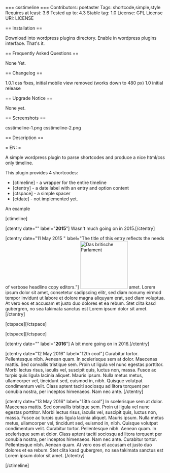 === csstimeline ===
Contributors: poetaster
Tags: shortcode,simple,style
Requires at least: 3.6
Tested up to: 4.3
Stable tag: 1.0
License: GPL
License URI: LICENSE

== Installation == 

Download into wordpress plugins directory. Enable in wordpress plugins interface. That's it.

== Frequently Asked Questions == 

None Yet.

== Changelog == 

1.0.1 css fixes, initial mobile view removed (works down to 480 px)
1.0 initial release

== Upgrade Notice == 

None yet.

== Screenshots == 

csstimeline-1.png
csstimeline-2.png

== Description ==

= EN: =

A simple wordpress plugin to parse shortcodes and produce a nice html/css only timeline.

This plugin provides 4 shortcodes:

* [ctimeline] - a wrapper for the entire timeline
* [ctentry] - a date label with an entry and option content
* [ctspace] - a simple spacer
* [ctdate] - not implemented yet.

An  example

[ctimeline]

[ctentry date="" label="<b>2015</b>"] Wasn't much going on in 2015.[/ctentry]

[ctentry date="11 May 2015 " label="The title of this entry reflects the needs of verbose headline copy editors."]
<img src="https://netzpolitik.org/wp-upload/house-of-parliament-westminster-150x150.jpg" alt="Das britische Parlament" width="150" height="150" class="alignnone size-thumbnail wp-image-112853" />
amet. Lorem ipsum dolor sit amet, consetetur sadipscing elitr, sed diam nonumy eirmod tempor invidunt ut labore et dolore magna aliquyam erat, sed diam voluptua. At vero eos et accusam et justo duo dolores et ea rebum. Stet clita kasd gubergren, no sea takimata sanctus est Lorem ipsum dolor sit amet.
[/ctentry]

[ctspace][/ctspace]

[ctspace][/ctspace]

[ctentry date="" label="<b>2016</b>"] A bit more going on in 2016.[/ctentry]

[ctentry date="12 May 2016" label="12th cool"]
Curabitur tortor. Pellentesque nibh. Aenean quam. In scelerisque sem at dolor. Maecenas mattis. Sed convallis tristique sem. Proin ut ligula vel nunc egestas porttitor. Morbi lectus risus, iaculis vel, suscipit quis, luctus non, massa. Fusce ac turpis quis ligula lacinia aliquet. Mauris ipsum. Nulla metus metus, ullamcorper vel, tincidunt sed, euismod in, nibh. Quisque volutpat condimentum velit. Class aptent taciti sociosqu ad litora torquent per conubia nostra, per inceptos himenaeos. Nam nec ante.
[/ctentry]

[ctentry date="13 May 2016" label="13th cool"]
In scelerisque sem at dolor. Maecenas mattis. Sed convallis tristique sem. Proin ut ligula vel nunc egestas porttitor. Morbi lectus risus, iaculis vel, suscipit quis, luctus non, massa. Fusce ac turpis quis ligula lacinia aliquet. Mauris ipsum. Nulla metus metus, ullamcorper vel, tincidunt sed, euismod in, nibh. Quisque volutpat condimentum velit. Curabitur tortor. Pellentesque nibh. Aenean quam. In scelerisque sem at dolor. Class aptent taciti sociosqu ad litora torquent per conubia nostra, per inceptos himenaeos. Nam nec ante. Curabitur tortor. Pellentesque nibh. Aenean quam. At vero eos et accusam et justo duo dolores et ea rebum. Stet clita kasd gubergren, no sea takimata sanctus est Lorem ipsum dolor sit amet.
[/ctentry]

[/ctimeline]
